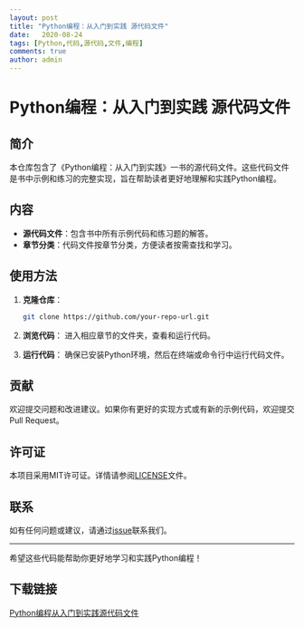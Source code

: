 ```yaml
---
layout: post
title: "Python编程：从入门到实践 源代码文件"
date:   2020-08-24
tags: [Python,代码,源代码,文件,编程]
comments: true
author: admin
---
```

# Python编程：从入门到实践 源代码文件

## 简介

本仓库包含了《Python编程：从入门到实践》一书的源代码文件。这些代码文件是书中示例和练习的完整实现，旨在帮助读者更好地理解和实践Python编程。

## 内容

- **源代码文件**：包含书中所有示例代码和练习题的解答。
- **章节分类**：代码文件按章节分类，方便读者按需查找和学习。

## 使用方法

1. **克隆仓库**：
   ```bash
   git clone https://github.com/your-repo-url.git
   ```

2. **浏览代码**：
   进入相应章节的文件夹，查看和运行代码。

3. **运行代码**：
   确保已安装Python环境，然后在终端或命令行中运行代码文件。

## 贡献

欢迎提交问题和改进建议。如果你有更好的实现方式或有新的示例代码，欢迎提交Pull Request。

## 许可证

本项目采用MIT许可证。详情请参阅[LICENSE](LICENSE)文件。

## 联系

如有任何问题或建议，请通过[issue](https://github.com/your-repo-url/issues)联系我们。

---

希望这些代码能帮助你更好地学习和实践Python编程！

## 下载链接

[Python编程从入门到实践源代码文件](https://pan.quark.cn/s/358df7e82938)